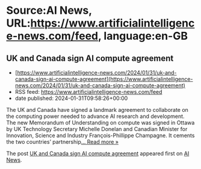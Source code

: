 # Source:AI News, URL:https://www.artificialintelligence-news.com/feed, language:en-GB

## UK and Canada sign AI compute agreement
 - [https://www.artificialintelligence-news.com/2024/01/31/uk-and-canada-sign-ai-compute-agreement](https://www.artificialintelligence-news.com/2024/01/31/uk-and-canada-sign-ai-compute-agreement)
 - RSS feed: https://www.artificialintelligence-news.com/feed
 - date published: 2024-01-31T09:58:26+00:00

<p>The UK and Canada have signed a landmark agreement to collaborate on the computing power needed to advance AI research and development.  The new Memorandum of Understanding on compute was signed in Ottawa by UK Technology Secretary Michelle Donelan and Canadian Minister for Innovation, Science and Industry François-Phillippe Champagne. It cements the two countries&#8217; partnership<a class="excerpt-read-more" href="https://www.artificialintelligence-news.com/2024/01/31/uk-and-canada-sign-ai-compute-agreement/" title="ReadUK and Canada sign AI compute agreement">... Read more &#187;</a></p>
<p>The post <a href="https://www.artificialintelligence-news.com/2024/01/31/uk-and-canada-sign-ai-compute-agreement/">UK and Canada sign AI compute agreement</a> appeared first on <a href="https://www.artificialintelligence-news.com">AI News</a>.</p>

